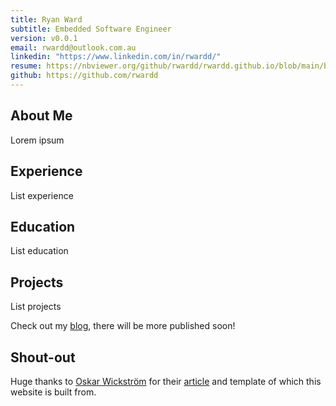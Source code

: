 ```yaml
---
title: Ryan Ward
subtitle: Embedded Software Engineer
version: v0.0.1
email: rwardd@outlook.com.au
linkedin: "https://www.linkedin.com/in/rwardd/"
resume: https://nbviewer.org/github/rwardd/rwardd.github.io/blob/main/badResumePleaseUpdate.pdf
github: https://github.com/rwardd
---
```


## About Me
Lorem ipsum

## Experience
List experience

## Education
List education

## Projects
List projects

Check out my [blog](blog/blog.html), there will be more published soon!

## Shout-out
Huge thanks to [Oskar Wickström](https://x.com/owickstrom) for their [article](https://owickstrom.github.io/the-monospace-web/) and template of which this website is built from.
